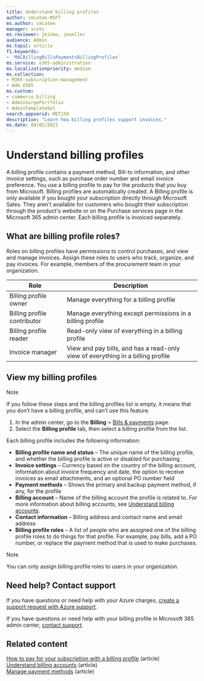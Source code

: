 ```yaml
---
title: Understand billing profiles
author: cmcatee-MSFT
ms.author: cmcatee
manager: scotv
ms.reviewer: jkinma, jmueller
audience: Admin
ms.topic: article
f1.keywords:
- 'MACBillingBillsPaymentsBillingProfiles'
ms.service: o365-administration
ms.localizationpriority: medium
ms.collection:
- M365-subscription-management
- Adm_O365
ms.custom: 
- commerce_billing
- AdminSurgePortfolio
- AdminTemplateSet
search.appverid: MET150
description: "Learn how billing profiles support invoices."
ms.date: 04/02/2021 
---
```


# Understand billing profiles

A billing profile contains a payment method, Bill-to information, and other invoice settings, such as purchase order number and email invoice preference. You use a billing profile to pay for the products that you buy from Microsoft. Billing profiles are automatically created. A Billing profile is only available if you bought your subscription directly through Microsoft Sales. They aren't available for customers who bought their subscription through the product's website or on the Purchase services page in the Microsoft 365 admin center. Each billing profile is invoiced separately. 

## What are billing profile roles?

Roles on billing profiles have permissions to control purchases, and view and manage invoices. Assign these roles to users who track, organize, and pay invoices. For example, members of the procurement team in your organization.

| Role                         | Description                                                                      |
|----------------------------- |--------------------------------------------------------------------------------- |
| Billing profile owner        | Manage everything for a billing profile                                          |
| Billing profile contributor  | Manage everything except permissions in a billing profile                        |
| Billing profile reader       | Read-only view of everything in a billing profile                                |
| Invoice manager              | View and pay bills, and has a read-only view of everything in a billing profile  |

## View my billing profiles

> [!NOTE]
>
> If you follow these steps and the billing profiles list is empty, it means that you don’t have a billing profile, and can’t use this feature.

1. In the admin center, go to the **Billing** \> <a href="https://go.microsoft.com/fwlink/p/?linkid=2102895" target="_blank">Bills & payments</a> page.
2. Select the **Billing profile** tab, then select a billing profile from the list.

Each billing profile includes the following information:

- **Billing profile name and status** &ndash; The unique name of the billing profile, and whether the billing profile is active or disabled for purchasing.
- **Invoice settings** &ndash; Currency based on the country of the billing account, information about invoice frequency and date, the option to receive invoices as email attachments, and an optional PO number field
- **Payment methods** &ndash; Shows the primary and backup payment method, if any, for the profile
- **Billing account** &ndash; Name of the billing account the profile is related to. For more information about billing accounts, see [Understand billing accounts](../manage-billing-accounts.md).
- **Contact information** &ndash; Billing address and contact name and email address
- **Billing profile roles** &ndash; A list of people who are assigned one of the billing profile roles to do things for that profile. For example, pay bills, add a PO number, or replace the payment method that is used to make purchases.

> [!NOTE]
>
> You can only assign billing profile roles to users in your organization.

## Need help? Contact support

If you have questions or need help with your Azure charges, <a href="https://portal.azure.com/#blade/Microsoft_Azure_Support/HelpAndSupportBlade/newsupportrequest" target="_blank">create a support request with Azure support</a>.

If you have questions or need help with your billing profile in Microsoft 365 admin center, [contact support](../../admin/get-help-support.md).

## Related content

[How to pay for your subscription with a billing profile](pay-for-subscription-billing-profile.md) (article)\
[Understand billing accounts](../manage-billing-accounts.md) (article)\
[Manage payment methods](manage-payment-methods.md) (article)
